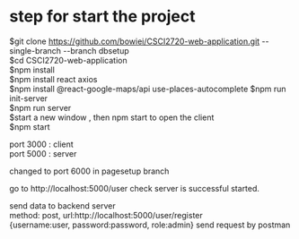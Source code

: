 # step for start the project

$git clone https://github.com/bowiei/CSCI2720-web-application.git --single-branch --branch dbsetup </br>
$cd CSCI2720-web-application </br>
$npm install  </br>
$npm install react axios </br>
$npm install @react-google-maps/api use-places-autocomplete
$npm run init-server </br>
$npm run server </br>
$start a new window , then npm start to open the client </br>
$npm start </br>

port 3000 : client </br>
port 5000 : server </br>

changed to port <bold> 6000 </bold> in pagesetup branch </br>

go to http://localhost:5000/user check server is successful started. </br>

send data to backend server </br>
method: post, url:http://localhost:5000/user/register </br>
{username:user, password:password, role:admin} send request by postman </br>
